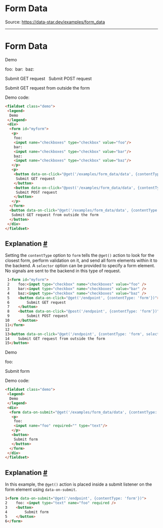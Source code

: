# Form Data

Source: https://data-star.dev/examples/form_data

---

# Form Data

Demo

foo:  bar:  baz:

Submit GET request   Submit POST request

Submit GET request from outside the form

Demo code:

```html
<fieldset class="demo">
 <legend>
  Demo
 </legend>
 <div>
  <form id="myform">
   <p>
    foo:
    <input name="checkboxes" type="checkbox" value="foo"/>
    bar:
    <input name="checkboxes" type="checkbox" value="bar"/>
    baz:
    <input name="checkboxes" type="checkbox" value="baz"/>
   </p>
   <p>
    <button data-on-click="@get('/examples/form_data/data', {contentType: 'form'})">
     Submit GET request
    </button>
    <button data-on-click="@post('/examples/form_data/data', {contentType: 'form'})">
     Submit POST request
    </button>
   </p>
  </form>
  <button data-on-click="@get('/examples/form_data/data', {contentType: 'form', selector: '#myform'})">
   Submit GET request from outside the form
  </button>
 </div>
</fieldset>
```

## Explanation [#](#explanation)

Setting the `contentType` option to `form` tells the `@get()` action to look for the closest form, perform validation on it, and send all form elements within it to the backend. A `selector` option can be provided to specify a form element. No signals are sent to the backend in this type of request.

```html
 1<form id="myform">
 2    foo:<input type="checkbox" name="checkboxes" value="foo" />
 3    bar:<input type="checkbox" name="checkboxes" value="bar" />
 4    baz:<input type="checkbox" name="checkboxes" value="baz" />
 5    <button data-on-click="@get('/endpoint', {contentType: 'form'})">
 6        Submit GET request
 7    </button>
 8    <button data-on-click="@post('/endpoint', {contentType: 'form'})">
 9        Submit POST request
10    </button>
11</form>
12
13<button data-on-click="@get('/endpoint', {contentType: 'form', selector: '#myform'})">
14    Submit GET request from outside the form
15</button>
```

Demo

foo:

Submit form

Demo code:

```html
<fieldset class="demo">
 <legend>
  Demo
 </legend>
 <div>
  <form data-on-submit="@get('/examples/form_data/data', {contentType: 'form'})">
   <p>
    foo:
    <input name="foo" required="" type="text"/>
   </p>
   <button>
    Submit form
   </button>
  </form>
 </div>
</fieldset>
```

## Explanation [#](#explanation)

In this example, the `@get()` action is placed inside a submit listener on the form element using `data-on-submit`.

```html
1<form data-on-submit="@get('/endpoint', {contentType: 'form'})">
2    foo: <input type="text" name="foo" required />
3    <button>
4        Submit form
5    </button>
6</form>
```